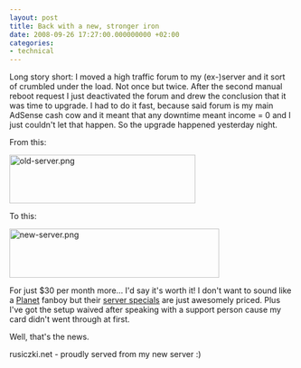 ```yaml
---
layout: post
title: Back with a new, stronger iron
date: 2008-09-26 17:27:00.000000000 +02:00
categories:
- technical
---
```

Long story short: I moved a high traffic forum to my (ex-)server and it sort of crumbled under the load. Not once but twice. After the second manual reboot request I just deactivated the forum and drew the conclusion that it was time to upgrade. I had to do it fast, because said forum is my main AdSense cash cow and it meant that any downtime meant income = 0  and I just couldn't let that happen. So the upgrade happened yesterday night.

From this:

<span class="mt-enclosure mt-enclosure-image" style="display: inline;"><img alt="old-server.png" src="https://content.rusiczki.net/blogpics/old-server.png" width="329" height="86" class="mt-image-none" style="" /></span>

To this:

<span class="mt-enclosure mt-enclosure-image" style="display: inline;"><img alt="new-server.png" src="https://content.rusiczki.net/blogpics/new-server.png" width="371" height="87" class="mt-image-none" style="" /></span>

For just $30 per month more... I'd say it's worth it! I don't want to sound like a <a href="http://www.theplanet.com">Planet</a> fanboy but their <a href="http://www.theplanet.com/dedicated-servers/server-specials/">server specials</a> are just awesomely priced. Plus I've got the setup waived after speaking with a support person cause my card didn't went through at first.

Well, that's the news.

rusiczki.net - proudly served from my new server :)
